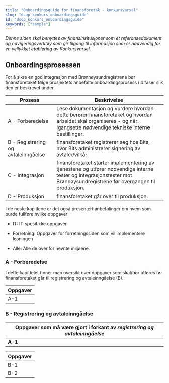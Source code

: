 ```yaml
---
title: "Onboardingsguide for finansforetak - konkursvarsel"
slug: "dsop_konkurs_onboardingsguide"
id: "dsop_konkurs_onboardingsguide"
keywords: ["sample"]
---
```


*Denne siden skal benyttes av finansinsitusjoner som et referansedokument og navigeringsverktøy som gir tilgang til informasjon som er nødvendig for en vellykket etablering av Konkursvarsel.*

## Onboardingsprosessen

For å sikre en god integrasjon med Brønnøysundregistrene bør finansforetaket følge prosjektets anbefalte onboardingsprosess i 4 faser slik den er beskrevet under.

| Prosess                             | Beskrivelse                                                                                                                                                              |
|-------------------------------------|--------------------------------------------------------------------------------------------------------------------------------------------------------------------------|
| A - Forberedelse                    | Lese dokumentasjon og vurdere hvordan dette berører finansforetaket og hvordan arbeidet skal organiseres - og når. Igangsette nødvendige tekniske interne bestillinger.  |
| B - Registrering og avtaleinngåelse | finansforetaket registrerer seg hos Bits, hvor Bits administrerer signering av avtaler/vilkår.                                                                           |
| C - Integrasjon                     | finansforetaket starter implementering av tjenestene og utfører nødvendige interne tester og integrasjonstester mot Brønnøysundregistrene før overgangen til produksjon. |
| D - Produksjon                      | finansforetaket går over til produksjon.                                                                                                                                 |

I de neste kapitlene er det også presentert anbefalinger om hvem som burde fullføre hvilke oppgaver:

* IT: IT-spesifikke oppgaver

* Forretning: Oppgaver for forretningssiden som vil implementere løsningen

* Alle: Alle de ovenfor nevnte miljøene.

### A - Forberedelse

I dette kapittelet finner man oversikt over oppgaver som skal/bør utføres før finansforetaket går til registrering og avtaleinngåelse (B).


| Oppgaver          |
|------------------|
| A-1 | Gå gjennom presentasjon av Konkursbehandling for å forstå hva løsningen kan bety for finansforetaket og hva som må til for å lykkes (Alle) | Se presentasjon [«Introduksjon Konkursbehandling»](https:/dokumentasjon.dsop.no/assets/presentasjon_konkurs.pdf). |


### B - Registrering og avtaleinngåelse

| Oppgaver som må være gjort i forkant av *registrering og avtaleinngåelse*         |
|------------------|
| **A-1** |

| Oppgaver          |
|------------------|
| B-1 | **Registrering for Kontrollinformasjon og Konkursbehandling** 
| B-2 | **Virksomhetssertifikat for test og produksjon** <br  /> - [Buypass](https:/www.buypass.no/produkter/virksomhetssertifikat-esegl#oversikt-VID) <br  /> <br  /> - [API-spesifikasjon Konkursvarsel Swagger](https:/bitsnorge.github.io/dsop-konkursvarsel-api) <br  /> 